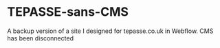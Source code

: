 # TEPASSE-sans-CMS
A backup version of a site I designed for tepasse.co.uk in Webflow. CMS has been disconnected

